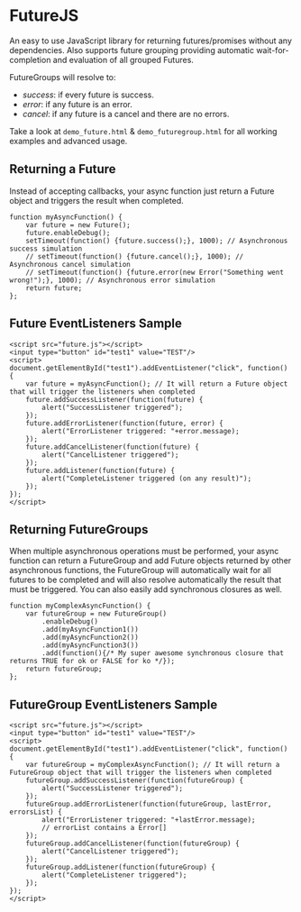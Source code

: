 FutureJS
========

An easy to use JavaScript library for returning futures/promises without any dependencies. Also supports future grouping
providing automatic wait-for-completion and evaluation of all grouped Futures.

FutureGroups will resolve to:
- *success*: if every future is success.
- *error*: if any future is an error.
- *cancel*: if any future is a cancel and there are no errors.

Take a look at ```demo_future.html``` & ```demo_futuregroup.html``` for all working examples and advanced usage.

Returning a Future
------------------
Instead of accepting callbacks, your async function just return a Future object and triggers the result when completed.
```
function myAsyncFunction() {
    var future = new Future();
    future.enableDebug();
    setTimeout(function() {future.success();}, 1000); // Asynchronous success simulation
    // setTimeout(function() {future.cancel();}, 1000); // Asynchronous cancel simulation
    // setTimeout(function() {future.error(new Error("Something went wrong!");}, 1000); // Asynchronous error simulation
    return future;
};
```

Future EventListeners Sample
----------------------------
```
<script src="future.js"></script>
<input type="button" id="test1" value="TEST"/>
<script>
document.getElementById("test1").addEventListener("click", function() {
    var future = myAsyncFunction(); // It will return a Future object that will trigger the listeners when completed
    future.addSuccessListener(function(future) {
        alert("SuccessListener triggered");
    });
    future.addErrorListener(function(future, error) {
        alert("ErrorListener triggered: "+error.message);
    });
    future.addCancelListener(function(future) {
        alert("CancelListener triggered");
    });
    future.addListener(function(future) {
        alert("CompleteListener triggered (on any result)");
    });
});
</script>
```

Returning FutureGroups
----------------------
When multiple asynchronous operations must be performed, your async function can return a FutureGroup and add Future objects
returned by other asynchronous functions, the FutureGroup will automatically wait for all futures to be completed and
will also resolve automatically the result that must be triggered. You can also easily add synchronous closures as well.
```
function myComplexAsyncFunction() {
    var futureGroup = new FutureGroup()
        .enableDebug()
        .add(myAsyncFunction1())
        .add(myAsyncFunction2())
        .add(myAsyncFunction3())
        .add(function(){/* My super awesome synchronous closure that returns TRUE for ok or FALSE for ko */});
    return futureGroup;
};
```

FutureGroup EventListeners Sample
---------------------------------
```
<script src="future.js"></script>
<input type="button" id="test1" value="TEST"/>
<script>
document.getElementById("test1").addEventListener("click", function() {
    var futureGroup = myComplexAsyncFunction(); // It will return a FutureGroup object that will trigger the listeners when completed
    futureGroup.addSuccessListener(function(futureGroup) {
        alert("SuccessListener triggered");
    });
    futureGroup.addErrorListener(function(futureGroup, lastError, errorsList) {
        alert("ErrorListener triggered: "+lastError.message);
        // errorList contains a Error[]
    });
    futureGroup.addCancelListener(function(futureGroup) {
        alert("CancelListener triggered");
    });
    futureGroup.addListener(function(futureGroup) {
        alert("CompleteListener triggered");
    });
});
</script>
```